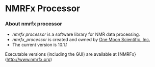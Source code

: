 # NMRFx Processor #

### About nmrfx processor ###

* _nmrfx processor_ is a software library for NMR data processing.
* _nmrfx_processor_ is created and owned by [One Moon Scientific, Inc.](http://www.onemoonscientific.com/)
* The current version is 10.1.1

Executable versions (including the GUI) are available at [NMRFx}(http://www.nmrfx.org)
